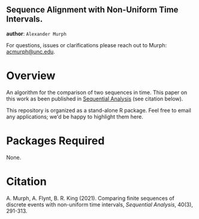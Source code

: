 Sequence Alignment with Non-Uniform Time Intervals.
----

**author**: `Alexander Murph`

For questions, issues or clarifications please reach out to Murph:
acmurph@unc.edu.

Overview
========

An algorithm for the comparison of two sequences in time.  This paper on this work as been published in [Sequential Analysis](https://www.tandfonline.com/toc/lsqa20/40/3) (see citation below).

This repository is organized as a stand-alone R package.  Feel free to email any applications; we'd be happy to highlight them here.

Packages Required
============

None.

Citation
============

A. Murph, A. Flynt, B. R. King (2021). Comparing finite sequences of discrete events with non-uniform time intervals, <em>Sequential Analysis</em>, 40(3), 291-313.